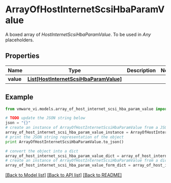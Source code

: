 # ArrayOfHostInternetScsiHbaParamValue

A boxed array of *HostInternetScsiHbaParamValue*. To be used in *Any* placeholders. 

## Properties
Name | Type | Description | Notes
------------ | ------------- | ------------- | -------------
**value** | [**List[HostInternetScsiHbaParamValue]**](HostInternetScsiHbaParamValue.md) |  | 

## Example

```python
from vmware_vi.models.array_of_host_internet_scsi_hba_param_value import ArrayOfHostInternetScsiHbaParamValue

# TODO update the JSON string below
json = "{}"
# create an instance of ArrayOfHostInternetScsiHbaParamValue from a JSON string
array_of_host_internet_scsi_hba_param_value_instance = ArrayOfHostInternetScsiHbaParamValue.from_json(json)
# print the JSON string representation of the object
print ArrayOfHostInternetScsiHbaParamValue.to_json()

# convert the object into a dict
array_of_host_internet_scsi_hba_param_value_dict = array_of_host_internet_scsi_hba_param_value_instance.to_dict()
# create an instance of ArrayOfHostInternetScsiHbaParamValue from a dict
array_of_host_internet_scsi_hba_param_value_form_dict = array_of_host_internet_scsi_hba_param_value.from_dict(array_of_host_internet_scsi_hba_param_value_dict)
```
[[Back to Model list]](../README.md#documentation-for-models) [[Back to API list]](../README.md#documentation-for-api-endpoints) [[Back to README]](../README.md)


